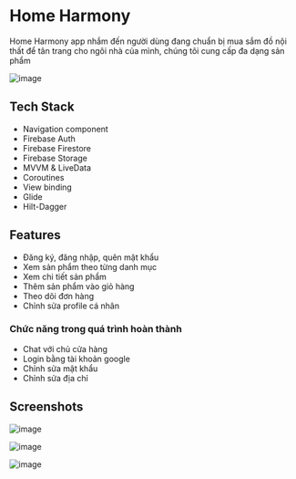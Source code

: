 # Home Harmony

Home Harmony app nhắm đến người dùng đang chuẩn bị mua sắm đồ nội thất để tân trang cho ngôi nhà của mình, chúng tôi cung cấp đa dạng sản phẩm


![image](https://github.com/cuocdart18/eKMA/assets/111178266/729fee2a-27a5-401a-9c0e-1499a59df79e)


## Tech Stack

- Navigation component 
- Firebase Auth 
- Firebase Firestore 
- Firebase Storage 
- MVVM & LiveData 
- Coroutines 
- View binding 
- Glide
- Hilt-Dagger


## Features
- Đăng ký, đăng nhập, quên mật khẩu
- Xem sản phẩm theo từng danh mục
- Xem chi tiết sản phẩm
- Thêm sản phẩm vào giỏ hàng
- Theo dõi đơn hàng
- Chỉnh sửa profile cá nhân

### Chức năng trong quá trình hoàn thành
- Chat với chủ cửa hàng
- Login bằng tài khoản google
- Chỉnh sửa mật khẩu
- Chỉnh sửa địa chỉ
## Screenshots

![image](https://github.com/Jkiss123/NoteApp/assets/111178266/7a7a4fb1-4082-4a52-b075-45642d2dfc18)

![image](https://github.com/Jkiss123/NoteApp/assets/111178266/943cf4ba-daf9-4afd-99fa-5fca531342af)

![image](https://github.com/Jkiss123/NoteApp/assets/111178266/70db23dd-5508-4c05-922c-6e2efb2a18a7)

